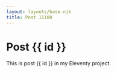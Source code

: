 ```yaml
---
layout: layouts/base.njk
title: Post 11100
---
```


# Post {{ id }}

This is post {{ id }} in my Eleventy project.
